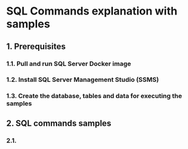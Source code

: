 # SQL Commands explanation with samples

## 1. Prerequisites

### 1.1. Pull and run SQL Server Docker image 


### 1.2. Install SQL Server Management Studio (SSMS)


### 1.3. Create the database, tables and data for executing the samples

## 2. SQL commands samples


### 2.1. 
